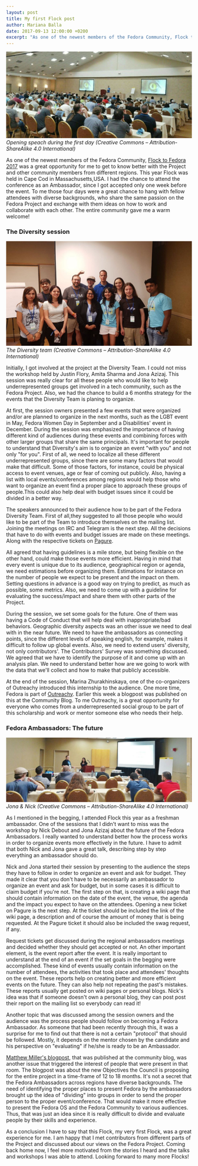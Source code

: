 ```yaml
---
layout: post
title: My first Flock post
author: Mariana Balla
date: 2017-09-13 12:00:00 +0200
excerpt: "As one of the newest members of the Fedora Community, Flock to Fedora 2017 was a great opportunity for me to get to know better with the Project and other community members from different regions. This year Flock was held in Cape Cod in Massachusetts,USA. "
--- 
```

![The Diversity team](/assets/img/Flock.jpg)
<i>Opening speach during the first day (Creative Commons – Attribution-ShareAlike 4.0 International)</i>

As one of the newest members of the Fedora Community, [Flock to Fedora 2017](https://flocktofedora.org/) was a great opportunity for me to get to know better with the Project and other community members from different regions. This year Flock was held in Cape Cod in Massachusetts,USA.  I had the chance to attend the conference as an Ambassador, since I got accepted only one week before the event. To me those four days were a great chance to hang with fellow attendees  with diverse backgrounds, who share the same passion on the Fedora Project and exchange with them ideas on how to work and collaborate with each other. The entire community gave me a warm welcome!


### The Diversity session
![The Diversity team](/assets/img/Diversity2.jpg)
<i>The Diversity team (Creative Commons – Attribution-ShareAlike 4.0 International)</i>

Initially, I got involved at the project at the Diversity Team. I could not miss the workshop held by Justin Flory, Amita Sharma and Jona Azizaj. This session was really clear for all these people who would like to help underrepresented groups get involved in a tech community, such as the Fedora Project. Also, we had the chance to build a 6 months strategy for the events that the Diversity Team is planing to organize. 



At first, the session owners presented a few events that were organized and/or are planned to organize in the next months, such as the LGBT event in May, Fedora Women Day in September and a Disabilities' event in December. During the session was emphasized the importance of having different kind of audiences during these events and combining forces with other larger groups that share the same principals. It's important for people to understand that Diversity's aim is to organize an event "with you" and not only "for you". First of all, we need to localize all these different underrepresented groups, since there are some many factors that would make that difficult. Some of those factors, for instance, could be physical access to event venues, age or fear of coming out publicly. Also, having a list with local events/conferences among regions would help those who want to organize an event find a proper place to approach these groups of people.This could also help deal with budget issues since it could be divided in a better way.



The speakers announced to their audience how to be part of the Fedora Diversity Team. First of all,they suggested to all those people who would like to be part of the Team to introduce themselves on the mailing list. Joining the meetings on IRC and Telegram is the next step. All the  decisions that have to do with events and budget issues are made on these meetings. Along with the respective tickets on [Pagure](https://pagure.io/). 



All agreed that having guidelines is a mile stone, but being flexible on the other hand, could make those events more efficient. Having in mind that every event is unique due to its audience, geographical region or agenda, we need estimations before organizing them. Estimations for instance on the number of people we expect to be present and the impact on them. Setting questions in advance is a good way on trying to predict, as much as possible, some metrics. Also, we need to come up with a guideline for evaluating the success/impact and share them with other parts of the Project.


During the session, we set some goals for the future. One of them was having a Code of Conduct that will help deal with inappropriate/bad behaviors. Geographic diversity aspects was an other issue we need to deal with  in the near future. We need to have the ambassadors as connecting points, since the different levels of speaking english, for example, makes it difficult to follow up global events. Also, we need to extend users' diversity, not only contributors'. The Contributors' Survey was something discussed. We agreed that we have to identify the purpose of it and come up with an analysis plan. We need to understand better how are we going to work with the data that we'll collect and how to make that publicly accessible.


At the end of the session, Marina Zhurakhinskaya, one of the co-organizers of Outreachy introduced this internship to the audience. One more time, Fedora is part of [Outreachy](https://communityblog.fedoraproject.org/).  Earlier this week a blogpost was published on this at the Community Blog. To me Outreachy, is a great opportunity for everyone who comes from a underrepresented social group to be part of this scholarship and work or mentor someone else who needs their help.



### Fedora Ambassadors: The future
![The Diversity team](/assets/img/Diversity1.jpg)
<i>Jona & Nick (Creative Commons – Attribution-ShareAlike 4.0 International)</i>


As I mentioned in the begging, I attended Flock this year as a freshman ambassador. One of the sessions that I didn't want to miss was the workshop by Nick Debout and Jona Azizaj about the future of the Fedora Ambassadors. I really wanted to understand better how the process works in order to organize events more effectively in the future. I have to admit that both Nick and Jona gave a great talk, describing step by step everything an ambassador should do. 


Nick and Jona started their session by presenting to the audience the steps they have to follow in order to organize an event and ask for budget. They made it clear that you don't have to be necessarily an ambassador to organize an event and ask for budget, but in some cases it is difficult to claim budget if you're not. The first step on that, is creating a wiki page that should contain information on the date of the event, the venue, the agenda and the impact you expect to have on the attendees. Opening a new ticket on Pagure is the next step. At the ticket should be included the link of the wiki page, a description and of course the amount of money that is being requested. At the Pagure ticket it should also be included the swag request, if any.


Request tickets get discussed during the regional ambassadors meetings and decided whether they should get accepted or not. An other important element, is the event report after the event. It is really important to understand at the end of an event if the set goals in the begging were accomplished. These kind of events usually contain information on the number of attendees, the activities that took place and attendees' thoughts on the event. These reports help on creating better and more efficient events on the future. They can also help not repeating the past's mistakes. These reports usually get posted on wiki pages or personal blogs. Nick's idea was that if someone doesn't own a personal blog, they can post post their report on the mailing list so everybody can read it! 


Another topic that was discussed among the session owners and the audience was the process people should follow on becoming a Fedora Ambassador. As someone that had been recently through this, it was a surprise for me to find out that there is not a certain "protocol" that should be followed. Mostly, it depends on the mentor chosen by the candidate and his perspective on "evaluating" if he/she is ready to be an Ambassador. 



[Matthew Miller's blogpost](https://communityblog.fedoraproject.org/ambassadors-fedora-strategy/), that was published at the community blog, was another issue that triggered the interest of people that were present in that room. The blogpost was about the new Objectives the Council is proposing for the entire project in a time-frame of 12 to 18 months. It's not a secret that the Fedora Ambassadors across regions have diverse backgrounds. The need of identifying the proper places to present Fedora by the ambassadors brought up the idea of "dividing" into groups in order to send the proper person to the proper event/conference. That would make it more effective to present the Fedora OS and the Fedora Community to various audiences. Thus, that was just an idea since it is really difficult to divide and evaluate people by their skills and experience.


As a conclusion I have to say that this Flock, my very first Flock, was a great experience for me. I am happy that I met contributors from different parts of the Project and discussed about our views on the Fedora Project. Coming back home now, I feel more motivated from the stories I heard and the talks and workshops I was able to attend.  Looking forward to many more Flocks!  
